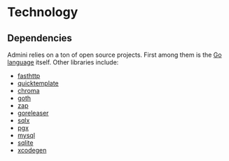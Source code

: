 <!--- Code generated by Project Forge, see https://projectforge.dev for details. -->
# Technology

## Dependencies

Admini relies on a ton of open source projects. First among them is the [Go language][1] itself. Other libraries include:

- [fasthttp][2]
- [quicktemplate][3]
- [chroma][4]
- [goth][5]
- [zap][6]
- [goreleaser][7]
- [sqlx][8]
- [pgx][9]
- [mysql][10]
- [sqlite][11]
- [xcodegen][12]


[1]: https://golang.org "What a great contribution to the world of engineering"
[2]: https://github.com/valyala/fasthttp "So much faster than the stdlib, and only slightly more annoying to work with"
[3]: https://github.com/valyala/quicktemplate "The only compile-time template engine that lets you control whitespace"
[4]: https://github.com/alecthomas/chroma "Renders a syntax-highlighted table in a surprisingly small amount of time"
[5]: https://github.com/markbates/goth "Handles OAuth for dozens of providers, works every time"
[6]: https://go.uber.org/zap "Crazy fast logging, with a custom encoder to dump tons of debug info"
[7]: https://goreleaser.com "Builds projects in all sorts of formats"
[8]: https://github.com/jmoiron/sqlx "Provides enhancements to the stdlib's sql package, super handy"
[9]: https://github.com/jackc/pgx "Handles (most of) the crazy types that PostgreSQL supports"
[10]: https://github.com/go-sql-driver/mysql "The Golang MySQL driver, does what it says on the tin"
[11]: https://modernc.org/sqlite "A version of SQLite that was compiled to Go by a machine"
[12]: https://github.com/yonaskolb/XcodeGen "Generates messy iOS XCode projects"
